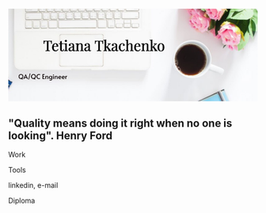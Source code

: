 ![Header](https://github.com/TetianaTkachenko-qa/TetianaTkachenko-qa/blob/main/assets/%D0%9E%D0%B1%D0%BA%D0%BB%D0%B0%D0%B4%D0%B8%D0%BD%D0%BA%D0%B0%20851x315%20%D0%BF.png)

## "Quality means doing it right when no one is looking".             Henry Ford

Work

Tools

linkedin, e-mail 

Diploma
